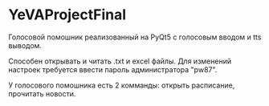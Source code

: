 # YeVAProjectFinal
Голосовой помошник реализованный на PyQt5 с голосовым вводом и tts выводом.

Способен открывать и читать .txt и excel файлы.
Для изменений настроек требуется ввести пароль администратора "pw87".

У голосового помошника есть 2 комманды: открыть расписание, прочитать новости.

